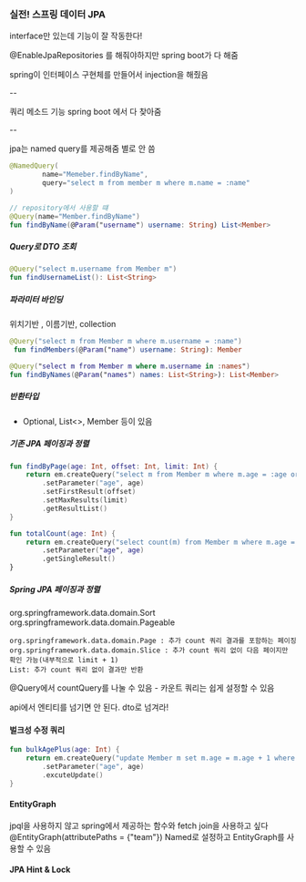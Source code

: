 ### 실전! 스프링 데이터 JPA

interface만 있는데 기능이 잘 작동한다!

@EnableJpaRepositories 를 해줘야하지만
spring boot가 다 해줌

spring이 
인터페이스 구현체를 만들어서 injection을 해줬음

--

쿼리 메소드 기능
spring boot 에서 다 찾아줌

--

jpa는
named query를 제공해줌 별로 안 씀
```kotlin
@NamedQuery(
        name="Memeber.findByName",
        query="select m from member m where m.name = :name"
)

// repository에서 사용할 떄
@Query(name="Member.findByName")
fun findByName(@Param("username") username: String) List<Member>
```

##### Query로 DTO 조회
```kotlin
@Query("select m.username from Member m")
fun findUsernameList(): List<String>
```


##### 파라미터 바인딩
위치기반 , 이름기반, collection
```kotlin
@Query("select m from Member m where m.username = :name")
 fun findMembers(@Param("name") username: String): Member

@Query("select m from Member m where m.username in :names")
fun findByNames(@Param("names") names: List<String>): List<Member>
```

##### 반환타입

- Optional, List<>, Member 등이 있음

##### 기존 JPA 페이징과 정렬
```kotlin
fun findByPage(age: Int, offset: Int, limit: Int) {
    return em.createQuery("select m from Member m where m.age = :age order by m.username desc")
        .setParameter("age", age)
        .setFirstResult(offset)
        .setMaxResults(limit)
        .getResultList()
}

fun totalCount(age: Int) {
    return em.createQuery("select count(m) from Member m where m.age = :age", Long::class.java)
        .setParameter("age", age)
        .getSingleResult()
}
```

##### Spring JPA 페이징과 정렬
org.springframework.data.domain.Sort
org.springframework.data.domain.Pageable

```
org.springframework.data.domain.Page : 추가 count 쿼리 결과를 포함하는 페이징
org.springframework.data.domain.Slice : 추가 count 쿼리 없이 다음 페이지만 확인 가능(내부적으로 limit + 1)
List: 추가 count 쿼리 없이 결과만 반환
```

@Query에서 countQuery를 나눌 수 있음 - 카운트 쿼리는 쉽게 설정할 수 있음

api에서 엔티티를 넘기면 안 된다. dto로 넘겨라!


#### 벌크성 수정 쿼리
```kotlin
fun bulkAgePlus(age: Int) {
    return em.createQuery("update Member m set m.age = m.age + 1 where m.age >= :age")
        .setParameter("age", age)
        .excuteUpdate()
}
```

#### EntityGraph
jpql을 사용하지 않고 spring에서 제공하는 함수와 fetch join을 사용하고 싶다
@EntityGraph(attributePaths = {"team"})
Named로 설정하고 EntityGraph를 사용할 수 있음


#### JPA Hint & Lock
